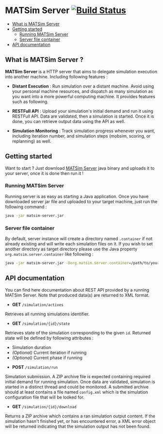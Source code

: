# MATSim Server [![Build Status](https://travis-ci.org/Faylixe/MATSimServer.svg?branch=master)](https://travis-ci.org/Faylixe/MATSimServer)

* [What is MATSim Server](#what-is-matsim-server)
* [Getting started](#getting-started)
  - [Running MATSim Server](#running-matsim-server)
  - [Server file container](#server-file-container)
* [API documentation](#api-documentation)

## What is MATSim Server ?

**MATSim Server** is a HTTP server that aims to delegate simulation
execution into another machine. Including following features :

* **Distant Execution** : Run simulation over a distant machine. Avoid using your personal machine resources, and dispatch as many simulation as you want into a more powerful computing machine. It provides features such as following.

* **RESTFull API** : Upload your simulation's initial demand and run it using RESTFull API. Data are validated, then a simulation is started. Once it is done, you can retrieve output data using the API as well.

* **Simulation Monitoring** : Track simulation progress whenever you want, including iteration number, and simulation steps (mobsim, scoring, or replanning) as well.

## Getting started

Want to start ? Just download [MATSim Server](https://github.com/Faylixe/MATSimServer/releases)
java binary and uploads it to your server, once it is done then run it !

### Running MATSim Server
Running server is as easy as starting a Java application. Once you have
downloaded server jar file and uploaded to your target machine, just run
the following command :

```bash
java -jar matsim-server.jar
```

### Server file container
By default, server instance will create a directory named ``.container`` if not
already existing and will write each simulation files on it. If you wish to set
another directory as target directory please use the Java property
``org.matsim.server.container`` like following :

```bash
java -jar matsim-server.jar -Dorg.matsim.server.container=/path/to/your/directory
```

## API documentation

You can find here documentation about REST API provided by a running
MATSim Server. Note that produced data(s) are returned to XML format.

* **GET** ``/simulation/actives``

Retrieves all running simulations identifier.

* **GET** ``/simulation/{id}/state``

Retrieves state of the simulation corresponding to the given ``id``.
Returned state will be defined by following attributes :

  - Simulation duration
  - *(Optional)* Current iteration if running
  - *(Optional)* Current phase if running

* **POST** ``/simulation/run``

Simulation submission. A ZIP archive file is expected containing required
initial demand for running simulation. Once data are validated, simulation
is started in a distinct thread and could be monitored. A submitted archive
should at least contains a file named ``config.xml`` which is the simulation
configuration file that will be looked for.

* **GET** ``/simulation/{id}/download``

Returns a ZIP archive which contains a ran simulation output content.
If the simulation hasn't finished yet, or has encountered error, a XML
error object will be returned indicating that the simulation output has
not been found.

